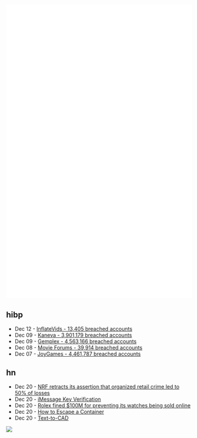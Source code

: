![Metrics](https://raw.githubusercontent.com/phixion/phixion/master/metrics.svg)

## hibp

<!--
for https://github.com/phixion/phixion/blob/main/.github/workflows/feeds.yml
-->
<!--START_SECTION:haveibeenpwnd-->
- Dec 12 - [InflateVids - 13,405 breached accounts](https://haveibeenpwned.com/PwnedWebsites#InflateVids)
- Dec 09 - [Kaneva - 3,901,179 breached accounts](https://haveibeenpwned.com/PwnedWebsites#Kaneva)
- Dec 09 - [Gemplex - 4,563,166 breached accounts](https://haveibeenpwned.com/PwnedWebsites#Gemplex)
- Dec 08 - [Movie Forums - 39,914 breached accounts](https://haveibeenpwned.com/PwnedWebsites#MovieForums)
- Dec 07 - [JoyGames - 4,461,787 breached accounts](https://haveibeenpwned.com/PwnedWebsites#JoyGames)
<!--END_SECTION:haveibeenpwnd-->

## hn

<!--
for https://github.com/phixion/phixion/blob/main/.github/workflows/feeds.yml
-->
<!--START_SECTION:hn-->
- Dec 20 - [NRF retracts its assertion that organized retail crime led to 50% of losses](https://stateline.org/2023/12/19/smash-and-grab-robberies-fuel-new-laws-but-critics-question-the-need/)
- Dec 20 - [iMessage Key Verification](https://support.apple.com/en-gb/HT213465)
- Dec 20 - [Rolex fined $100M for preventing its watches being sold online](https://usa.watchpro.com/rolex-fined-100-million-for-preventing-its-watches-being-sold-online/)
- Dec 20 - [How to Escape a Container](https://www.panoptica.app/research/7-ways-to-escape-a-container)
- Dec 20 - [Text-to-CAD](https://zoo.dev/blog/introducing-text-to-cad)
<!--END_SECTION:hn-->

<!--
for https://yhype.me
-->
![](https://hit.yhype.me/github/profile?user_id=13013670)
